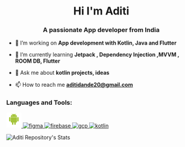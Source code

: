 <h1 align="center">Hi I'm Aditi</h1>
<h3 align="center">A passionate App developer from India</h3>


- 🔭 I’m working on **App development with Kotlin, Java and Flutter**

- 🌱 I’m currently learning **Jetpack , Dependency Injection ,MVVM , ROOM DB, Flutter**

- 💬 Ask me about **kotlin projects, ideas**

- 📫 How to reach me **aditidande20@gmail.com**





<p align="left">
</p>

<h3 align="left">Languages and Tools:</h3>
<p align="left"> <a href="https://developer.android.com" target="_blank" rel="noreferrer"> <img src="https://raw.githubusercontent.com/devicons/devicon/master/icons/android/android-original-wordmark.svg" alt="android" width="40" height="40"/> </a> <a href="https://www.figma.com/" target="_blank" rel="noreferrer"> <img src="https://www.vectorlogo.zone/logos/figma/figma-icon.svg" alt="figma" width="40" height="40"/> </a> <a href="https://firebase.google.com/" target="_blank" rel="noreferrer"> <img src="https://www.vectorlogo.zone/logos/firebase/firebase-icon.svg" alt="firebase" width="40" height="40"/> </a> <a href="https://cloud.google.com" target="_blank" rel="noreferrer"> <img src="https://www.vectorlogo.zone/logos/google_cloud/google_cloud-icon.svg" alt="gcp" width="40" height="40"/> </a>  <a href="https://kotlinlang.org" target="_blank" rel="noreferrer">  <img src="https://www.vectorlogo.zone/logos/kotlinlang/kotlinlang-icon.svg" alt="kotlin" width="40" height="40"/> </a> 

![Aditi Repository's Stats](https://github-readme-stats.vercel.app/api?username=AditiDande20&theme=nord&show_icons=true) 
